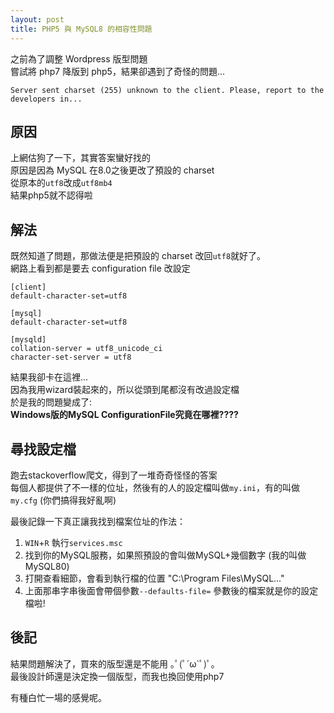 ```yaml
---
layout: post
title: PHP5 與 MySQL8 的相容性問題
---
```


之前為了調整 Wordpress 版型問題  
嘗試將 php7 降版到 php5，結果卻遇到了奇怪的問題...
```
Server sent charset (255) unknown to the client. Please, report to the developers in...
```

<!-- more -->

## 原因
上網估狗了一下，其實答案蠻好找的  
原因是因為 MySQL 在8.0之後更改了預設的 charset  
從原本的`utf8`改成`utf8mb4`  
結果php5就不認得啦

## 解法
既然知道了問題，那做法便是把預設的 charset 改回`utf8`就好了。  
網路上看到都是要去 configuration file 改設定 
```
[client]
default-character-set=utf8

[mysql]
default-character-set=utf8

[mysqld]
collation-server = utf8_unicode_ci
character-set-server = utf8
```
結果我卻卡在這裡...   
因為我用wizard裝起來的，所以從頭到尾都沒有改過設定檔  
於是我的問題變成了:  
**Windows版的MySQL ConfigurationFile究竟在哪裡????**

## 尋找設定檔
跑去stackoverflow爬文，得到了一堆奇奇怪怪的答案  
每個人都提供了不一樣的位址，然後有的人的設定檔叫做`my.ini`，有的叫做`my.cfg` (你們搞得我好亂啊)

最後記錄一下真正讓我找到檔案位址的作法：

1. `WIN`+`R` 執行`services.msc`
2. 找到你的MySQL服務，如果照預設的會叫做MySQL+幾個數字 (我的叫做MySQL80)
3. 打開查看細節，會看到執行檔的位置 "C:\Program Files\MySQL..." 
4. 上面那串字串後面會帶個參數`--defaults-file=` 參數後的檔案就是你的設定檔啦!

## 後記
結果問題解決了，買來的版型還是不能用 ｡ﾟ(ﾟ´ω`ﾟ)ﾟ｡  
最後設計師還是決定換一個版型，而我也換回使用php7

有種白忙一場的感覺呢。
